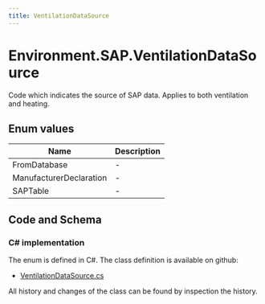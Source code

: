 ```yaml
---
title: VentilationDataSource
---
```


# Environment.SAP.VentilationDataSource

Code which indicates the source of SAP data.  Applies to both ventilation and heating.

## Enum values

| Name            | Description                                                    |
|-----------------|----------------------------------------------------------------|
| FromDatabase |  -  |
| ManufacturerDeclaration |  -  |
| SAPTable |  -  |


## Code and Schema

### C# implementation

The enum is defined in C#. The class definition is available on github:

- [VentilationDataSource.cs](https://github.com/BHoM/SAP_Toolkit/blob/develop/SAP_oM/Enums/VentilationDataSource.cs)

All history and changes of the class can be found by inspection the history.
